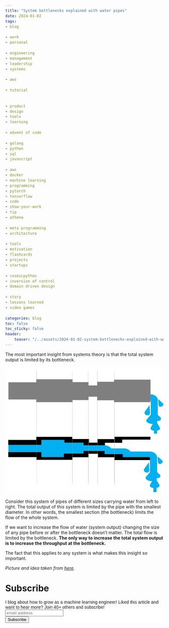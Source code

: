 ```yaml
---
title: "System bottlenecks explained with water pipes"
date: 2024-01-02
tags:
- blog

- work
- personal

- engineering
- management
- leadership
- systems

- aws

- tutorial


- product
- design
- tools
- learning

- advent of code

- golang
- python
- sql
- javascript

- aws 
- docker
- machine learning
- programming
- pytorch
- tensorflow
- code
- show-your-work
- tip
- athena

- meta programming
- architecture

- tools
- motivation
- flashcards
- projects
- startups

- cosmicpython
- inversion of control
- domain driven design

- story
- lessons learned
- video games

categories: blog
toc: false
toc_sticky: false
header:
    teaser: "/../assets/2024-01-02-system-bottlenecks-explained-with-water-pipes/thumbnail.png"
---
```

<!-- ctrl + alt + v -->

<!-- 1. interesting hook -->
The most important insight from systems theory is that the total system output is limited by its bottleneck.

![](/../assets/2024-01-02-system-bottlenecks-explained-with-water-pipes/2024-01-02-11-14-51.png)

Consider this system of pipes of different sizes carrying water from left to right. The total output of this system is limited by the pipe with the smallest diameter. In other words, the smallest section (the bottleneck) limits the flow of the whole system.

If we want to increase the flow of water (system output) changing the size of any pipe before or after the bottleneck doesn’t matter. The total flow is limited by the bottleneck. **The only way to increase the total system output is to increase the throughput at the bottleneck.**

The fact that this applies to any system is what makes this insight so important.

*Picture and idea taken from [here](https://hohmannchris.wordpress.com/2014/06/25/bottleneck-explained-with-water-pipes/)*.

# Subscribe

<!-- Begin Mailchimp Signup Form -->
<link href="//cdn-images.mailchimp.com/embedcode/horizontal-slim-10_7.css" rel="stylesheet" type="text/css">
<style type="text/css">
#mc_embed_signup{background:#fff; clear:left; font:14px Helvetica,Arial,sans-serif; width:100%;}
/* Add your own Mailchimp form style overrides in your site stylesheet or in this style block.
    We recommend moving this block and the preceding CSS link to the HEAD of your HTML file. */
</style>
<div id="mc_embed_signup">
<form action="https://gmail.us3.list-manage.com/subscribe/post?u=92fe86c389878585bc87837e8&amp;id=50543deff9" method="post" id="mc-embedded-subscribe-form" name="mc-embedded-subscribe-form" class="validate" target="_blank" novalidate>
    <div id="mc_embed_signup_scroll">
<label for="mce-EMAIL">I blog about how to grow as a machine learning engineer! Liked this article and want to hear more? Join 40+ others and subscribe!</label>
<input type="email" value="" name="EMAIL" class="email" id="mce-EMAIL" placeholder="email address" required>
    <!-- real people should not fill this in and expect good things - do not remove this or risk form bot signups-->
    <div style="position: absolute; left: -5000px;" aria-hidden="true"><input type="text" name="b_92fe86c389878585bc87837e8_50543deff9" tabindex="-1" value=""></div>
    <div class="clear"><input type="submit" value="Subscribe" name="subscribe" id="mc-embedded-subscribe" class="button"></div>
    </div>
</form>
</div>
<!--End mc_embed_signup-->
    